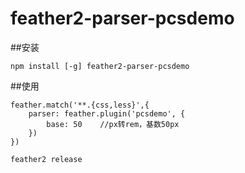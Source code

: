 # feather2-parser-pcsdemo

##安装

`npm install [-g] feather2-parser-pcsdemo`

##使用
```
feather.match('**.{css,less}',{
    parser: feather.plugin('pcsdemo', {
        base: 50    //px转rem，基数50px
    })
})
```

```
feather2 release
```